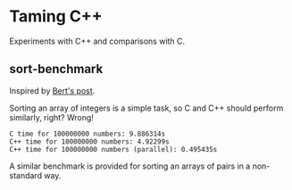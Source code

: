 # Taming C++

Experiments with C++ and comparisons with C.

## sort-benchmark

Inspired by [Bert's post](https://berthub.eu/articles/posts/c++-1).

Sorting an array of integers is a simple task, so C and C++ should perform
similarly, right? Wrong!

```
C time for 100000000 numbers: 9.886314s
C++ time for 100000000 numbers: 4.92299s
C++ time for 100000000 numbers (parallel): 0.495435s
```

A similar benchmark is provided for sorting an arrays of pairs in a
non-standard way.

